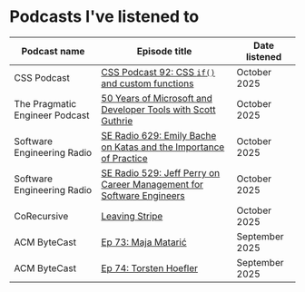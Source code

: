 # Podcasts I've listened to

| Podcast name | Episode title | Date listened | 
| --- | --- | --- |
| CSS Podcast | [CSS Podcast 92: CSS `if()` and custom functions](https://thecsspodcast.libsyn.com/92-css-if-and-custom-functions) | October 2025 |
| The Pragmatic Engineer Podcast | [50 Years of Microsoft and Developer Tools with Scott Guthrie](https://newsletter.pragmaticengineer.com/p/50-years-of-microsoft) | October 2025 |
| Software Engineering Radio | [SE Radio 629: Emily Bache on Katas and the Importance of Practice](https://se-radio.net/2024/08/se-radio-629-emily-bache-on-katas-and-the-importance-of-practice/) | October 2025 |
| Software Engineering Radio | [SE Radio 529: Jeff Perry on Career Management for Software Engineers](https://se-radio.net/2022/09/episode-529-jeff-perry-on-career-management-for-software-engineers/) | October 2025 |
| CoRecursive | [Leaving Stripe](https://corecursive.com/leaving-stripe-with-jon-de-le-motte/) | October 2025 |
| ACM ByteCast | [Ep 73: Maja Matarić](https://learning.acm.org/bytecast/ep73-maja-mataric) | September 2025 |
| ACM ByteCast | [Ep 74: Torsten Hoefler](https://learning.acm.org/bytecast/ep74-torsten-hoefler) | September 2025 |
